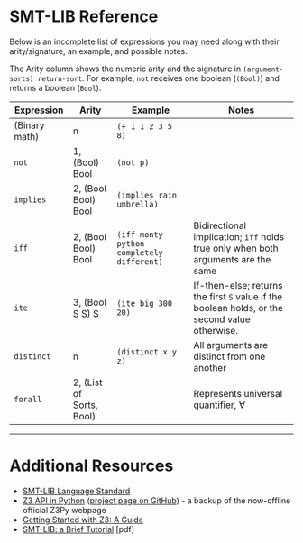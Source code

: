 # SMT-LIB Reference

Below is an incomplete list of expressions you may need along with their arity/signature, an example, and possible notes.

The Arity column shows the numeric arity and the signature in `(argument-sorts) return-sort`. For example, `not` receives one boolean (`(Bool)`) and returns a boolean (`Bool`).

| Expression | Arity | Example | Notes |
|------------|-------|---------|-------|
| (Binary math) | n            | `(+ 1 1 2 3 5 8)`         | |
| `not`         | 1, (Bool) Bool | `(not p)`                 | |
| `implies`     | 2, (Bool Bool) Bool | `(implies rain umbrella)` | |
| `iff`         | 2, (Bool Bool) Bool  | `(iff monty-python completely-different)` | Bidirectional implication; `iff` holds true only when both arguments are the same |
| `ite`         | 3, (Bool S S) S  | `(ite big 300 20)` | If-then-else; returns the first `S` value if the boolean holds, or the second value otherwise.
| `distinct` | n | `(distinct x y z)` | All arguments are distinct from one another |
| `forall` | 2, (List of Sorts, Bool) | | Represents universal quantifier, $\forall$ |

---

# Additional Resources
* [SMT-LIB Language Standard](http://smtlib.cs.uiowa.edu/language.shtml)
* [Z3 API in Python](https://ericpony.github.io/z3py-tutorial/guide-examples.htm) ([project page on GitHub](https://github.com/ericpony/z3py-tutorial)) - a backup of the now-offline official Z3Py webpage
* [Getting Started with Z3: A Guide](https://www.philipzucker.com/z3-rise4fun/guide.html)
* [SMT-LIB: a Brief Tutorial](https://link.springer.com/content/pdf/bbm:978-3-662-50497-0/1.pdf) [pdf]
